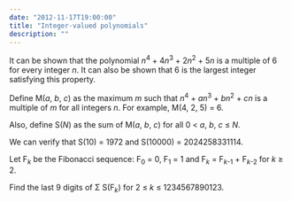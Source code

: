 ```yaml
---
date: "2012-11-17T19:00:00"
title: "Integer-valued polynomials"
description: ""
---
```


<p>
It can be shown that the polynomial <var>n</var><sup>4</sup> + 4<var>n</var><sup>3</sup> + 2<var>n</var><sup>2</sup> + 5<var>n</var> is a multiple of 6 for every integer <var>n</var>. It can also be shown that 6 is the largest integer satisfying this property.
</p>
<p>
Define M(<var>a</var>, <var>b</var>, <var>c</var>) as the maximum <var>m</var> such that <var>n</var><sup>4</sup> + <var>a</var><var>n</var><sup>3</sup> + <var>b</var><var>n</var><sup>2</sup> + <var>c</var><var>n</var> is a multiple of <var>m</var> for all integers <var>n</var>. For example, M(4, 2, 5) = 6.
</p>
<p>
Also, define S(<var>N</var>) as the sum of M(<var>a</var>, <var>b</var>, <var>c</var>) for all 0 &lt; <var>a</var>, <var>b</var>, <var>c</var> ≤ <var>N</var>.
</p>
<p>
We can verify that S(10) = 1972 and S(10000) = 2024258331114.
</p>
<p>
Let F<sub><var>k</var></sub> be the Fibonacci sequence:
F<sub>0</sub> = 0, F<sub>1</sub> = 1 and
F<sub><var>k</var></sub> = F<sub><var>k</var>-1</sub> + F<sub><var>k</var>-2</sub> for <var>k</var> ≥ 2.
</p>
<p>
Find the last 9 digits of Σ S(F<sub><var>k</var></sub>) for 2 ≤ <var>k</var> ≤ 1234567890123.
</p>

